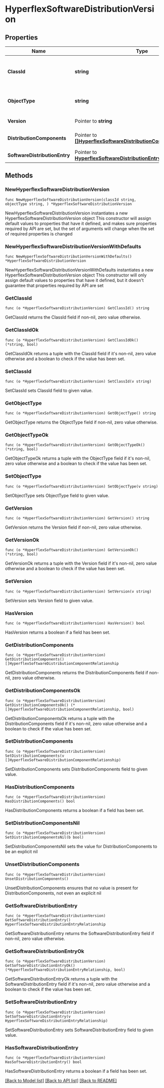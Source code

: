 # HyperflexSoftwareDistributionVersion

## Properties

Name | Type | Description | Notes
------------ | ------------- | ------------- | -------------
**ClassId** | **string** | The fully-qualified name of the instantiated, concrete type. This property is used as a discriminator to identify the type of the payload when marshaling and unmarshaling data. | [default to "hyperflex.SoftwareDistributionVersion"]
**ObjectType** | **string** | The fully-qualified name of the instantiated, concrete type. The value should be the same as the &#39;ClassId&#39; property. | [default to "hyperflex.SoftwareDistributionVersion"]
**Version** | Pointer to **string** | The HyperFlex Software Distribution version. | [optional] 
**DistributionComponents** | Pointer to [**[]HyperflexSoftwareDistributionComponentRelationship**](HyperflexSoftwareDistributionComponentRelationship.md) | An array of relationships to hyperflexSoftwareDistributionComponent resources. | [optional] 
**SoftwareDistributionEntry** | Pointer to [**HyperflexSoftwareDistributionEntryRelationship**](hyperflex.SoftwareDistributionEntry.Relationship.md) |  | [optional] 

## Methods

### NewHyperflexSoftwareDistributionVersion

`func NewHyperflexSoftwareDistributionVersion(classId string, objectType string, ) *HyperflexSoftwareDistributionVersion`

NewHyperflexSoftwareDistributionVersion instantiates a new HyperflexSoftwareDistributionVersion object
This constructor will assign default values to properties that have it defined,
and makes sure properties required by API are set, but the set of arguments
will change when the set of required properties is changed

### NewHyperflexSoftwareDistributionVersionWithDefaults

`func NewHyperflexSoftwareDistributionVersionWithDefaults() *HyperflexSoftwareDistributionVersion`

NewHyperflexSoftwareDistributionVersionWithDefaults instantiates a new HyperflexSoftwareDistributionVersion object
This constructor will only assign default values to properties that have it defined,
but it doesn't guarantee that properties required by API are set

### GetClassId

`func (o *HyperflexSoftwareDistributionVersion) GetClassId() string`

GetClassId returns the ClassId field if non-nil, zero value otherwise.

### GetClassIdOk

`func (o *HyperflexSoftwareDistributionVersion) GetClassIdOk() (*string, bool)`

GetClassIdOk returns a tuple with the ClassId field if it's non-nil, zero value otherwise
and a boolean to check if the value has been set.

### SetClassId

`func (o *HyperflexSoftwareDistributionVersion) SetClassId(v string)`

SetClassId sets ClassId field to given value.


### GetObjectType

`func (o *HyperflexSoftwareDistributionVersion) GetObjectType() string`

GetObjectType returns the ObjectType field if non-nil, zero value otherwise.

### GetObjectTypeOk

`func (o *HyperflexSoftwareDistributionVersion) GetObjectTypeOk() (*string, bool)`

GetObjectTypeOk returns a tuple with the ObjectType field if it's non-nil, zero value otherwise
and a boolean to check if the value has been set.

### SetObjectType

`func (o *HyperflexSoftwareDistributionVersion) SetObjectType(v string)`

SetObjectType sets ObjectType field to given value.


### GetVersion

`func (o *HyperflexSoftwareDistributionVersion) GetVersion() string`

GetVersion returns the Version field if non-nil, zero value otherwise.

### GetVersionOk

`func (o *HyperflexSoftwareDistributionVersion) GetVersionOk() (*string, bool)`

GetVersionOk returns a tuple with the Version field if it's non-nil, zero value otherwise
and a boolean to check if the value has been set.

### SetVersion

`func (o *HyperflexSoftwareDistributionVersion) SetVersion(v string)`

SetVersion sets Version field to given value.

### HasVersion

`func (o *HyperflexSoftwareDistributionVersion) HasVersion() bool`

HasVersion returns a boolean if a field has been set.

### GetDistributionComponents

`func (o *HyperflexSoftwareDistributionVersion) GetDistributionComponents() []HyperflexSoftwareDistributionComponentRelationship`

GetDistributionComponents returns the DistributionComponents field if non-nil, zero value otherwise.

### GetDistributionComponentsOk

`func (o *HyperflexSoftwareDistributionVersion) GetDistributionComponentsOk() (*[]HyperflexSoftwareDistributionComponentRelationship, bool)`

GetDistributionComponentsOk returns a tuple with the DistributionComponents field if it's non-nil, zero value otherwise
and a boolean to check if the value has been set.

### SetDistributionComponents

`func (o *HyperflexSoftwareDistributionVersion) SetDistributionComponents(v []HyperflexSoftwareDistributionComponentRelationship)`

SetDistributionComponents sets DistributionComponents field to given value.

### HasDistributionComponents

`func (o *HyperflexSoftwareDistributionVersion) HasDistributionComponents() bool`

HasDistributionComponents returns a boolean if a field has been set.

### SetDistributionComponentsNil

`func (o *HyperflexSoftwareDistributionVersion) SetDistributionComponentsNil(b bool)`

 SetDistributionComponentsNil sets the value for DistributionComponents to be an explicit nil

### UnsetDistributionComponents
`func (o *HyperflexSoftwareDistributionVersion) UnsetDistributionComponents()`

UnsetDistributionComponents ensures that no value is present for DistributionComponents, not even an explicit nil
### GetSoftwareDistributionEntry

`func (o *HyperflexSoftwareDistributionVersion) GetSoftwareDistributionEntry() HyperflexSoftwareDistributionEntryRelationship`

GetSoftwareDistributionEntry returns the SoftwareDistributionEntry field if non-nil, zero value otherwise.

### GetSoftwareDistributionEntryOk

`func (o *HyperflexSoftwareDistributionVersion) GetSoftwareDistributionEntryOk() (*HyperflexSoftwareDistributionEntryRelationship, bool)`

GetSoftwareDistributionEntryOk returns a tuple with the SoftwareDistributionEntry field if it's non-nil, zero value otherwise
and a boolean to check if the value has been set.

### SetSoftwareDistributionEntry

`func (o *HyperflexSoftwareDistributionVersion) SetSoftwareDistributionEntry(v HyperflexSoftwareDistributionEntryRelationship)`

SetSoftwareDistributionEntry sets SoftwareDistributionEntry field to given value.

### HasSoftwareDistributionEntry

`func (o *HyperflexSoftwareDistributionVersion) HasSoftwareDistributionEntry() bool`

HasSoftwareDistributionEntry returns a boolean if a field has been set.


[[Back to Model list]](../README.md#documentation-for-models) [[Back to API list]](../README.md#documentation-for-api-endpoints) [[Back to README]](../README.md)


